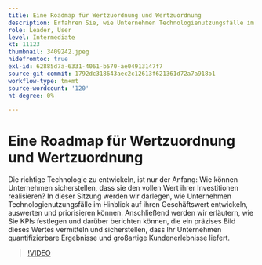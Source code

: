 ```yaml
---
title: Eine Roadmap für Wertzuordnung und Wertzuordnung
description: Erfahren Sie, wie Unternehmen Technologienutzungsfälle im Hinblick auf ihren Geschäftswert entwickeln, bewerten und priorisieren können, und legen Sie KPIs fest und berichten Sie darüber, um sicherzustellen, dass Ihr Unternehmen quantifizierbare Ergebnisse und großartige Kundenerlebnisse liefert.
role: Leader, User
level: Intermediate
kt: 11123
thumbnail: 3409242.jpeg
hidefromtoc: true
exl-id: 62885d7a-6331-4061-b570-ae04913147f7
source-git-commit: 1792dc318643aec2c12613f621361d72a7a918b1
workflow-type: tm+mt
source-wordcount: '120'
ht-degree: 0%

---
```


# Eine Roadmap für Wertzuordnung und Wertzuordnung

Die richtige Technologie zu entwickeln, ist nur der Anfang: Wie können Unternehmen sicherstellen, dass sie den vollen Wert ihrer Investitionen realisieren? In dieser Sitzung werden wir darlegen, wie Unternehmen Technologienutzungsfälle im Hinblick auf ihren Geschäftswert entwickeln, auswerten und priorisieren können. Anschließend werden wir erläutern, wie Sie KPIs festlegen und darüber berichten können, die ein präzises Bild dieses Wertes vermitteln und sicherstellen, dass Ihr Unternehmen quantifizierbare Ergebnisse und großartige Kundenerlebnisse liefert.

>[!VIDEO](https://video.tv.adobe.com/v/3409242/?quality=12&learn=on)
